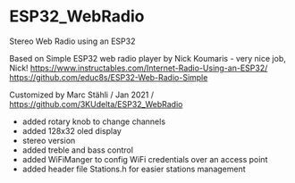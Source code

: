 # ESP32_WebRadio
Stereo Web Radio using an ESP32

Based on Simple ESP32 web radio player by Nick Koumaris - very nice job, Nick!
https://www.instructables.com/Internet-Radio-Using-an-ESP32/
https://github.com/educ8s/ESP32-Web-Radio-Simple

Customized by Marc Stähli / Jan 2021 / https://github.com/3KUdelta/ESP32_WebRadio
  - added rotary knob to change channels
  - added 128x32 oled display
  - stereo version
  - added treble and bass control
  - added WiFiManger to config WiFi credentials over an access point
  - added header file Stations.h for easier stations management
